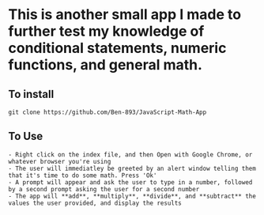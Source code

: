 # This is another small app I made to further test my knowledge of conditional statements, numeric functions, and general math.

## To install
```
git clone https://github.com/Ben-893/JavaScript-Math-App
```
## To Use
```
- Right click on the index file, and then Open with Google Chrome, or whatever browser you're using
- The user will immediatley be greeted by an alert window telling them that it's time to do some math. Press 'Ok'
- A prompt will appear and ask the user to type in a number, followed by a second prompt asking the user for a second number
- The app will **add**, **multiply**, **divide**, and **subtract** the values the user provided, and display the results
```
